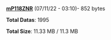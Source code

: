 [**mP118ZNR**](/data/mP118ZNR.txt) (07/11/22 - 03:10)- 852 bytes

**Total Datas**: 1995

**Total Size**: 11.33 MB / 11.3 MB